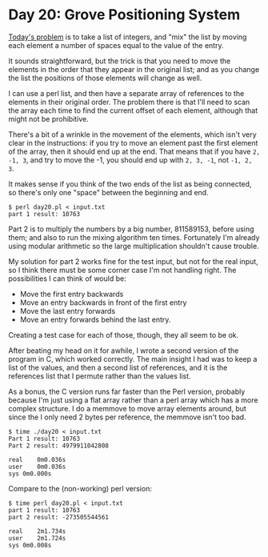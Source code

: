 # Day 20: Grove Positioning System

[Today's problem](https://adventofcode.com/2022/day/20) is to take a list of
integers, and "mix" the list by moving each element a number of spaces equal
to the value of the entry.

It sounds straightforward, but the trick is that you need to move the
elements in the order that they appear in the original list; and as you
change the list the positions of those elements will change as well.

I can use a perl list, and then have a separate array of references to the
elements in their original order. The problem there is that I'll need to
scan the array each time to find the current offset of each element,
although that might not be prohibitive.

There's a bit of a wrinkle in the movement of the elements, which isn't
very clear in the instructions: if you try to move an element past the first
element of the array, then it should end up at the end.  That means
that if you have `2, -1, 3`, and try to move the -1, you should end up with
`2, 3, -1`, not `-1, 2, 3`. 

It makes sense if you think of the two ends of the list as being connected,
so there's only one "space" between the beginning and end.

```
$ perl day20.pl < input.txt 
part 1 result: 10763
```

Part 2 is to multiply the numbers by a big number, 811589153, before using
them; and also to run the mixing algorithm ten times. Fortunately I'm
already using modular arithmetic so the large multiplication shouldn't cause
trouble.

My solution for part 2 works fine for the test input, but not for the real
input, so I think there must be some corner case I'm not handling right. The
possibilities I can think of would be:

- Move the first entry backwards
- Move an entry backwards in front of the first entry
- Move the last entry forwards
- Move an entry forwards behind the last entry.

Creating a test case for each of those, though, they all seem to be ok.

After beating my head on it for awhile, I wrote a second version of the
program in C, which worked correctly. The main insight I had was to keep a
list of the values, and then a second list of references, and it is the
references list that I permute rather than the values list.

As a bonus, the C version runs far faster than the Perl version, probably
because I'm just using a flat array rather than a perl array which has a more
complex structure. I do a memmove to move array elements around, but since
the I only need 2 bytes per reference, the memmove isn't too bad.

```
$ time ./day20 < input.txt 
Part 1 result: 10763
Part 2 result: 4979911042808

real	0m0.036s
user	0m0.036s
sys	0m0.000s
```

Compare to the (non-working) perl version:
```
$ time perl day20.pl < input.txt 
part 1 result: 10763
part 2 result: -273505544561

real	2m1.734s
user	2m1.724s
sys	0m0.008s
```
